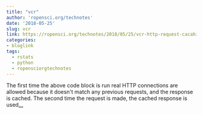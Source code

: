```yaml
---
title: "vcr"
author: 'ropensci.org/technotes'
date: '2018-05-25'
slug: vcr
link: https://ropensci.org/technotes/2018/05/25/vcr-http-request-cacahing/
categories:
- bloglink
tags:
  - rstats
  - python
  - ropensciorgtechnotes
---
```


The first time the above code block is run real HTTP connections are allowed because it doesn't match any previous requests, and the response is cached. The second time the request is made, the cached response is used[... <i class="fas fa-external-link-alt"></i>](https://ropensci.org/technotes/2018/05/25/vcr-http-request-cacahing/)


